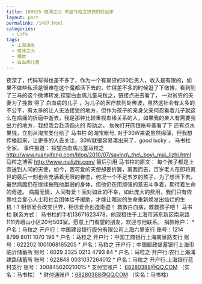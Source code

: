 ```yaml
---
title: 100825 微薄之力 希望马粒之快快的好起来
layout: post
permalink: /1497.html
categories:
  - Life
tags:
  - 上海浦东
  - 微薄之力
  - 捐款
  - 白血病儿童
---
```

 夜深了，代码写得也差不多了，作为一个有房贷的80后男人，收入是有限的，如果不做些私活是很难在这个魔都活下去的，忙得差不多的时候逛了下微博，看到到了三马的这个微博转发,探望白血病儿童马粒之，链接点进去看了， 一对贫穷的夫妻为了挽救 得了 白血病的儿子 ，为儿子的医疗款到处奔波，虽然这社会有太多的不公平，有太多的让人无法接受的地方，但作为孩子的亲身父亲何忍看着儿子就这么在病痛的折磨中逝去，我是那种比较重视血缘关系的人，如果我的亲人有需要我出力的地方，我想我会赴汤蹈火的 帮助之。 匆匆打开网银帐号查看了下 还有点水果钱，立刻从淘宝支付给了 马书柱 的淘宝帐号, 对于30W来说虽然绵薄，但我想传播起来，让更多的人去关注，30W就很容易凑出来了，good lucky ， 马书柱全家。 事件报道： 探望白血病儿童马粒之 http://www.ruanyifeng.com/blog/2010/07/saving\_the\_boy\_ma\_lizhi.html 马粒之博客 http://www.malizhi.com/ 最后引用 马书柱的原文： 每个孩子都是上帝送到人间的天使，如今，我可爱的天使却要折翼，离我而去，百岁老人在即将离世的最后一刻也会充满着无限的眷恋，何况一个不足五岁的孩子，为了想活下去，虽然病魔仍在继续摧残他羸弱的身体，但他仍在用顽强的意志斗争着，期待着生命的奇迹。 病魔无情，人间有爱！面对如此的不幸，如此庞大的费用，我们只有依靠社会爱心人士和社会团体给予援助，才能让暗淡的生命重新焕发出灿烂的生机！? 相信爱会改变世界，相信爱会创造奇迹！ 救救白血病，救救孩子吧！ 马书柱 联系方式： 马书柱的手机13671623478，他现租住于上海市浦东新区南泉路1111弄峨山小区20号503室。愿意上门看望的朋友，欢迎与他联系。 捐款帐户： \* 户名：马粒之 开户行：中国建设银行股分有限公司上海六里支行 账号：1214 8799 8011 1070 196 \* 户名：马粒之 开户行：中国工商银行上海南泉路支行 账号：622202 1001068165205 \* 户名：马粒之 开户行：中国邮政储蓄银行上海市临沂储蓄所 账号：6029 2325 0213 4793 84 \* 户名：马粒之 开户行:农行上海浦建路储蓄所 账号：622848 0031037264012 \* 户名：马粒之 开户行:上海银行蓝村支行 账号：300845620210015 \* 支付宝账户： 68280388@QQ.COM （实名：马书柱） * 财付通账户：68280388@QQ.COM （实名：马书柱）